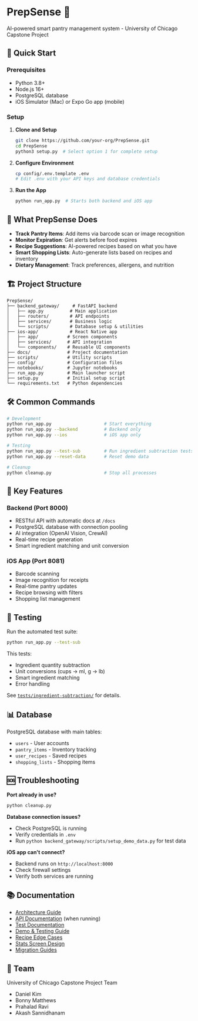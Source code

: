 # PrepSense 🥗  

AI-powered smart pantry management system - University of Chicago Capstone Project 

## 🚀 Quick Start

### Prerequisites
- Python 3.8+
- Node.js 16+
- PostgreSQL database
- iOS Simulator (Mac) or Expo Go app (mobile) 

### Setup

1. **Clone and Setup**
   ```bash
   git clone https://github.com/your-org/PrepSense.git
   cd PrepSense
   python3 setup.py  # Select option 1 for complete setup
   ```

2. **Configure Environment**
   ```bash
   cp config/.env.template .env
   # Edit .env with your API keys and database credentials
   ```

3. **Run the App**
   ```bash
   python run_app.py  # Starts both backend and iOS app
   ```

## 📱 What PrepSense Does

- **Track Pantry Items**: Add items via barcode scan or image recognition
- **Monitor Expiration**: Get alerts before food expires
- **Recipe Suggestions**: AI-powered recipes based on what you have
- **Smart Shopping Lists**: Auto-generate lists based on recipes and inventory
- **Dietary Management**: Track preferences, allergens, and nutrition

## 🏗️ Project Structure

```
PrepSense/
├── backend_gateway/     # FastAPI backend
│   ├── app.py          # Main application
│   ├── routers/        # API endpoints
│   ├── services/       # Business logic
│   └── scripts/        # Database setup & utilities
├── ios-app/            # React Native app
│   ├── app/           # Screen components
│   ├── services/      # API integration
│   └── components/    # Reusable UI components
├── docs/              # Project documentation
├── scripts/           # Utility scripts
├── config/            # Configuration files
├── notebooks/         # Jupyter notebooks
├── run_app.py         # Main launcher script
├── setup.py           # Initial setup script
└── requirements.txt   # Python dependencies
```

## 🛠️ Common Commands

```bash
# Development
python run_app.py                    # Start everything
python run_app.py --backend          # Backend only
python run_app.py --ios              # iOS app only

# Testing
python run_app.py --test-sub         # Run ingredient subtraction tests
python run_app.py --reset-data       # Reset demo data

# Cleanup
python cleanup.py                    # Stop all processes
```

## 🔧 Key Features

### Backend (Port 8000)
- RESTful API with automatic docs at `/docs`
- PostgreSQL database with connection pooling
- AI integration (OpenAI Vision, CrewAI)
- Real-time recipe generation
- Smart ingredient matching and unit conversion

### iOS App (Port 8081)
- Barcode scanning
- Image recognition for receipts
- Real-time pantry updates
- Recipe browsing with filters
- Shopping list management

## 🧪 Testing

Run the automated test suite:
```bash
python run_app.py --test-sub
```

This tests:
- Ingredient quantity subtraction
- Unit conversions (cups → ml, g → lb)
- Smart ingredient matching
- Error handling

See [`tests/ingredient-subtraction/`](./tests/ingredient-subtraction/) for details.

## 📊 Database

PostgreSQL database with main tables:
- `users` - User accounts
- `pantry_items` - Inventory tracking
- `user_recipes` - Saved recipes
- `shopping_lists` - Shopping items

## 🆘 Troubleshooting

**Port already in use?**
```bash
python cleanup.py
```

**Database connection issues?**
- Check PostgreSQL is running
- Verify credentials in `.env`
- Run `python backend_gateway/scripts/setup_demo_data.py` for test data

**iOS app can't connect?**
- Backend runs on `http://localhost:8000`
- Check firewall settings
- Verify both services are running

## 📚 Documentation

- [Architecture Guide](./ios-app/docs/MODULAR_ARCHITECTURE.md)
- [API Documentation](http://localhost:8000/docs) (when running)
- [Test Documentation](./tests/ingredient-subtraction/README.md)
- [Demo & Testing Guide](./docs/DEMO_TEST_GUIDE.md)
- [Recipe Edge Cases](./docs/RECIPE_COMPLETION_EDGE_CASES.md)
- [Stats Screen Design](./docs/STATS_SCREEN_NOTES.md)
- [Migration Guides](./docs/MIGRATE_TO_ADC.md)

## 👥 Team

University of Chicago Capstone Project Team

- Daniel Kim
- Bonny Matthews
- Prahalad Ravi
- Akash Sannidhanam
